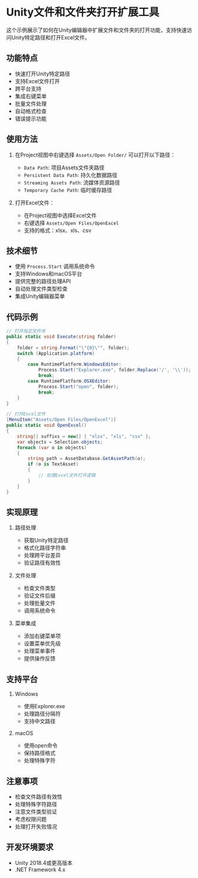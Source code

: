 # Unity文件和文件夹打开扩展工具

这个示例展示了如何在Unity编辑器中扩展文件和文件夹的打开功能，支持快速访问Unity特定路径和打开Excel文件。

## 功能特点

- 快速打开Unity特定路径
- 支持Excel文件打开
- 跨平台支持
- 集成右键菜单
- 批量文件处理
- 自动格式检查
- 错误提示功能

## 使用方法

1. 在Project视图中右键选择 `Assets/Open Folder/` 可以打开以下路径：
   - `Data Path`: 项目Assets文件夹路径
   - `Persistent Data Path`: 持久化数据路径
   - `Streaming Assets Path`: 流媒体资源路径
   - `Temporary Cache Path`: 临时缓存路径

2. 打开Excel文件：
   - 在Project视图中选择Excel文件
   - 右键选择 `Assets/Open Files/OpenExcel`
   - 支持的格式：xlsx、xls、csv

## 技术细节

- 使用 `Process.Start` 调用系统命令
- 支持Windows和macOS平台
- 提供完整的路径处理API
- 自动处理文件类型检查
- 集成Unity编辑器菜单

## 代码示例

```csharp
// 打开指定文件夹
public static void Execute(string folder)
{
    folder = string.Format("\"{0}\"", folder);
    switch (Application.platform)
    {
        case RuntimePlatform.WindowsEditor:
            Process.Start("Explorer.exe", folder.Replace('/', '\\'));
            break;
        case RuntimePlatform.OSXEditor:
            Process.Start("open", folder);
            break;
    }
}

// 打开Excel文件
[MenuItem("Assets/Open Files/OpenExcel")]
public static void OpenExcel()
{
    string[] suffixs = new[] { "xlsx", "xls", "csv" };
    var objects = Selection.objects;
    foreach (var o in objects)
    {
        string path = AssetDatabase.GetAssetPath(o);
        if (o is TextAsset)
        {
            // 处理Excel文件打开逻辑
        }
    }
}
```

## 实现原理

1. 路径处理
   - 获取Unity特定路径
   - 格式化路径字符串
   - 处理跨平台差异
   - 验证路径有效性

2. 文件处理
   - 检查文件类型
   - 验证文件后缀
   - 处理批量文件
   - 调用系统命令

3. 菜单集成
   - 添加右键菜单项
   - 设置菜单优先级
   - 处理菜单事件
   - 提供操作反馈

## 支持平台

1. Windows
   - 使用Explorer.exe
   - 处理路径分隔符
   - 支持中文路径
   
2. macOS
   - 使用open命令
   - 保持路径格式
   - 处理特殊字符

## 注意事项

- 检查文件路径有效性
- 处理特殊字符路径
- 注意文件类型验证
- 考虑权限问题
- 处理打开失败情况

## 开发环境要求

- Unity 2018.4或更高版本
- .NET Framework 4.x 
